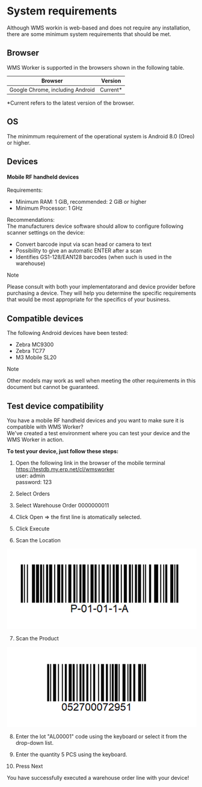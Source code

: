 # System requirements

Although WMS workin is web-based and does not require any installation, there are some  minimum system requirements that should be met.

## Browser 

WMS Worker is supported in the browsers shown in the following table.

|Browser | Version|
| ---- | ----- |
| Google Chrome, including Android |	Current* |

*Current refers to the latest version of the browser.

## OS

The minimmum requirement of the operational system is Android 8.0 (Oreo) or higher.

## Devices

#### Mobile RF handheld devices ####
Requirements:
-	Minimum RAM: 1 GiB, recommended: 2 GiB or higher
-	Minimum Processor: 1 GHz

Recommendations:
<br/>The manufacturers device software should allow to configure following scanner settings on the device:
- Convert barcode input via scan head or camera to text
- Possibility to give an automatic ENTER after a scan
- Identifies GS1-128/EAN128 barcodes (when such is used in the warehouse)

> [!NOTE]
>Please consult with both your implementatorand and device provider before purchasing a device. They will help you determine the specific requirements that would be most appropriate for the specifics of your business.

## Compatible devices
The following Android devices have been tested:
- Zebra MC9300
- Zebra TC77
- M3 Mobile SL20

> [!NOTE]
>Other models may work as well when meeting the other requirements in this document but cannot be guaranteed.



## Test device compatibility

You have a mobile RF handheld devices and you want to make sure it is compatible with  WMS Worker?
<br/>We've created a test environment where you can test your device and the WMS Worker in action.

**Тo test your device, just follow these steps:**
1. Open the following link in the browser of the mobile terminal https://testdb.my.erp.net/cl/wmsworker
<br/> user: admin
<br/> password: 123

2. Select Orders 

3. Select Warehouse Order 0000000011

4. Click Open
=> the first line is atomatically selected.

5. Click Execute

6. Scan the Location

![Location](pictures/location_barcode.png)

7.  Scan the Product

![Product](pictures/product_barcode.png)

8. Enter the lot "AL00001" code using the keyboard or select it from the drop-down list.

9. Enter the quantity 5 PCS using the keyboard.

10. Press Next

You have successfully executed a warehouse order line with your device!

